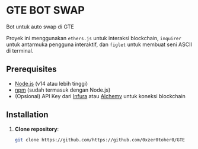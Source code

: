 # GTE BOT SWAP

Bot untuk auto swap di GTE

Proyek ini menggunakan `ethers.js` untuk interaksi blockchain, `inquirer` untuk antarmuka pengguna interaktif, dan `figlet` untuk membuat seni ASCII di terminal.

## Prerequisites

- [Node.js](https://nodejs.org/) (v14 atau lebih tinggi)
- [npm](https://www.npmjs.com/) (sudah termasuk dengan Node.js)
- (Opsional) API Key dari [Infura](https://www.infura.io/) atau [Alchemy](https://www.alchemy.com/) untuk koneksi blockchain

## Installation

1. **Clone repository**:
   ```bash
   git clone https://github.com/https://github.com/0xzer0toher0/GTE
